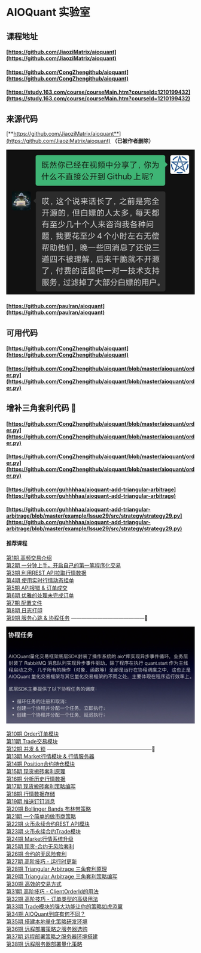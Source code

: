 # AIOQuant 实验室

## 课程地址

#### [https://github.com/JiaoziMatrix/aioquant](https://github.com/JiaoziMatrix/aioquant)

#### [https://github.com/CongZhengithub/aioquant](https://github.com/CongZhengithub/aioquant)

#### [https://study.163.com/course/courseMain.htm?courseId=1210199432](https://study.163.com/course/courseMain.htm?courseId=1210199432)

## 来源代码

[**https://github.com/JiaoziMatrix/aioquant**](https://github.com/JiaoziMatrix/aioquant) **（已被作者删除）**

![](../../.gitbook/assets/0A9D96215FB87CF6F1527FDD9CAC586B.jpg)

#### [https://github.com/paulran/aioquant](https://github.com/paulran/aioquant)

## 可用代码

#### [https://github.com/CongZhengithub/aioquant](https://github.com/CongZhengithub/aioquant)

#### [https://github.com/CongZhengithub/aioquant/blob/master/aioquant/order.py](https://github.com/CongZhengithub/aioquant/blob/master/aioquant/order.py)

## 增补三角套利代码 🚩

#### [https://github.com/CongZhengithub/aioquant/blob/master/aioquant/order.py](https://github.com/CongZhengithub/aioquant/blob/master/aioquant/order.py)

#### [https://github.com/CongZhengithub/aioquant/blob/master/aioquant/order.py](https://github.com/CongZhengithub/aioquant/blob/master/aioquant/order.py)

#### [https://github.com/guhhhhaa/aioquant-add-triangular-arbitrage](https://github.com/guhhhhaa/aioquant-add-triangular-arbitrage)

#### [https://github.com/guhhhhaa/aioquant-add-triangular-arbitrage/blob/master/example/Issue29/src/strategy/strategy29.py](https://github.com/guhhhhaa/aioquant-add-triangular-arbitrage/blob/master/example/Issue29/src/strategy/strategy29.py)

#### 推荐课程

[第1期 高频交易介绍](https://www.bilibili.com/video/BV1EJ41197Fx/)\
[第2期 一分钟上手，开启自己的第一笔程序化交易](https://www.bilibili.com/video/BV1vJ411q799/)\
[第3期 利用REST API拉取行情数据](https://www.bilibili.com/video/BV15J411B7bG/)\
[第4期 使用实时行情动态挂单](https://www.bilibili.com/video/BV1JJ411i7hH/)\
[第5期 API报错 & 订单成交](https://www.bilibili.com/video/BV1nJ411y7zE/)\
[第6期 优雅的处理未完成订单](https://www.bilibili.com/video/BV1nJ411175f/)\
[第7期 配置文件](https://www.bilibili.com/video/BV1ZJ411k71z/)\
[第8期 日志打印](https://www.bilibili.com/video/BV1FJ411C7Ys/)\
[第9期 服务心跳 & 协程任务](https://www.bilibili.com/video/BV1pJ411C7dS/) ——————————————🚩

![](<../../.gitbook/assets/屏幕快照 2021-03-11 下午4.34.59.png>)

[第10期 Order订单模块](https://www.bilibili.com/video/BV1UJ411C7a6/)\
[第11期 Trade交易模块](https://www.bilibili.com/video/BV1sJ411r73X/)\
[第12期 并发 & 锁](https://www.bilibili.com/video/BV1iJ411677Q/) ————————————————————🚩\
[第13期 Market行情模块 & 行情服务器](https://www.bilibili.com/video/av79695611/)\
[第14期 Position合约持仓模块](https://www.bilibili.com/video/av84079197/)\
[第15期 现货搬砖套利原理](https://www.bilibili.com/video/av86045742/)\
[第16期 分析历史行情数据](https://www.bilibili.com/video/av86060852/)\
[第17期 现货搬砖套利策略编写](https://www.bilibili.com/video/av86493743/)\
[第18期 行情数据存储](https://www.bilibili.com/video/av88433058/)\
[第19期 推送钉钉消息](https://www.bilibili.com/video/av88463345/)\
[第20期 Bollinger Bands 布林带策略](https://www.bilibili.com/video/av91044647/)\
[第21期 一个简单的做市商策略](https://www.bilibili.com/video/av93027310/)\
[第22期 火币永续合约REST API模块](https://www.bilibili.com/video/BV1k5411t7bb/)\
[第23期 火币永续合约Trade模块](https://www.bilibili.com/video/BV1GV411Z766/)\
[第24期 Market行情系统升级](https://www.bilibili.com/video/BV1rk4y1R7gk/)\
[第25期 现货-合约无风险套利](https://www.bilibili.com/video/BV15A411b78b/)\
[第26期 合约的无风险套利](https://www.bilibili.com/video/BV1AK4y1k7un/)\
[第27期 高阶技巧 - 运行时更新](https://www.bilibili.com/video/BV1Xe411p7Pm/)\
[第28期 Triangular Arbitrage 三角套利原理](https://www.bilibili.com/video/BV1WZ4y1W77F/)\
[第29期 Triangular Arbitrage 三角套利策略编写](https://www.bilibili.com/video/BV1zz411i7xW/)\
[第30期 高效的交易方式](https://www.bilibili.com/video/BV1Ai4y1x7Z3/)\
[第31期 高阶技巧 - ClientOrderId的用法](https://www.bilibili.com/video/BV1dA411v72d/)\
[第32期 高阶技巧 - 订单类型的高级用法](https://www.bilibili.com/video/BV12K411n7GC/)\
[第33期 Trade模块的强大功能让你的策略如虎添翼](https://www.bilibili.com/video/BV1WZ4y1u7KF)\
[第34期 AIOQuant到底有何不同？](https://www.bilibili.com/video/BV17t4y1X74P/)\
[第35期 搭建本地量化策略研发环境](https://www.bilibili.com/video/BV1w54y1B7ZH/)\
[第36期 远程部署策略之服务器选购](https://www.bilibili.com/video/BV1m54y1S7Eg/)\
[第37期 远程部署策略之服务器环境搭建](https://www.bilibili.com/video/BV1Y64y1c7CV/)\
[第38期 远程服务器部署量化策略](https://www.bilibili.com/video/BV1zK4y1v7qX/)
